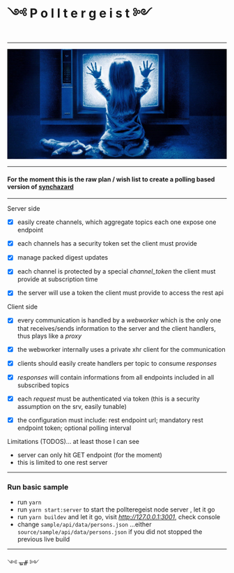 # ༺ P o l l t e r g e i s t ༻
---
![Polltergeist](https://github.com/fedeghe/polltergeist/blob/master/sample/cli/media/poltergeist_eventbrite.jpg?raw=true)

---

#### For the moment this is the raw plan / wish list to create a **polling** based version of [synchazard](https://github.com/fedeghe/synchazard)  

---
Server side
- [x] easily create channels, which aggregate topics each one expose one endpoint
- [x] each channels has a security token set the client must provide
- [x] manage packed digest updates
- [x] each channel is protected by a special _channel\_token_ the client must provide at subscription time
- [x] the server will use a token the client must provide to access the rest api


Client side
- [x] every communication is handled by a _webworker_ which is the only one that receives/sends information to the server and the client handlers, thus plays like a _proxy_
- [x] the webworker internally uses a private xhr client for the communication
- [x] clients should easily create handlers per topic to consume _responses_
- [x] _responses_ will contain informations from all endpoints included in all subscribed topics
- [x] each _request_ must be authenticated via token (this is a security assumption on the srv, easily tunable)
- [x] the configuration must include: rest endpoint url; mandatory rest endpoint token; optional polling interval


Limitations (TODOS)... at least those I can see
- server can only hit GET endpoint (for the moment)
- this is limited to one rest server


---
### Run basic sample
- run `yarn`
- run `yarn start:server` to start the pollteregeist node server , let it go 
- run `yarn buildev` and let it go, visit _http://127.0.0.1:3001_, check console 
- change `sample/api/data/persons.json` ...either `source/sample/api/data/persons.json` if you did not stopped the previous live build 

---

༺ ᚗᚌ ༻